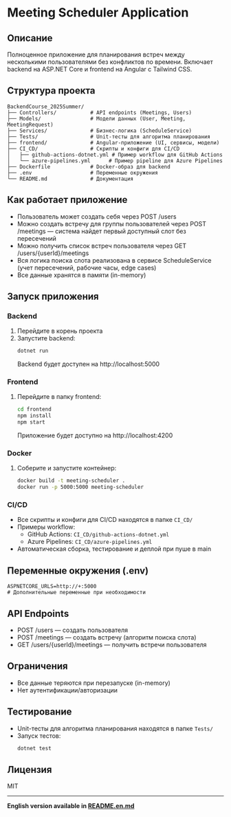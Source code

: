 # Meeting Scheduler Application

## Описание
Полноценное приложение для планирования встреч между несколькими пользователями без конфликтов по времени. Включает backend на ASP.NET Core и frontend на Angular с Tailwind CSS.

## Структура проекта

```
BackendCourse_2025Summer/
├── Controllers/           # API endpoints (Meetings, Users)
├── Models/                # Модели данных (User, Meeting, MeetingRequest)
├── Services/              # Бизнес-логика (ScheduleService)
├── Tests/                 # Unit-тесты для алгоритма планирования
├── frontend/              # Angular-приложение (UI, сервисы, модели)
├── CI_CD/                 # Скрипты и конфиги для CI/CD
│   ├── github-actions-dotnet.yml # Пример workflow для GitHub Actions
│   └── azure-pipelines.yml      # Пример pipeline для Azure Pipelines
├── Dockerfile             # Docker-образ для backend
├── .env                   # Переменные окружения
└── README.md              # Документация
```

## Как работает приложение
- Пользователь может создать себя через POST /users
- Можно создать встречу для группы пользователей через POST /meetings — система найдет первый доступный слот без пересечений
- Можно получить список встреч пользователя через GET /users/{userId}/meetings
- Вся логика поиска слота реализована в сервисе ScheduleService (учет пересечений, рабочие часы, edge cases)
- Все данные хранятся в памяти (in-memory)

## Запуск приложения
### Backend
1. Перейдите в корень проекта
2. Запустите backend:
   ```bash
   dotnet run
   ```
   Backend будет доступен на http://localhost:5000

### Frontend
1. Перейдите в папку frontend:
   ```bash
   cd frontend
   npm install
   npm start
   ```
   Приложение будет доступно на http://localhost:4200

### Docker
1. Соберите и запустите контейнер:
   ```bash
   docker build -t meeting-scheduler .
   docker run -p 5000:5000 meeting-scheduler
   ```

### CI/CD
- Все скрипты и конфиги для CI/CD находятся в папке `CI_CD/`
- Примеры workflow:
  - GitHub Actions: `CI_CD/github-actions-dotnet.yml`
  - Azure Pipelines: `CI_CD/azure-pipelines.yml`
- Автоматическая сборка, тестирование и деплой при пуше в main

## Переменные окружения (.env)
```
ASPNETCORE_URLS=http://+:5000
# Дополнительные переменные при необходимости
```

## API Endpoints
- POST /users — создать пользователя
- POST /meetings — создать встречу (алгоритм поиска слота)
- GET /users/{userId}/meetings — получить встречи пользователя

## Ограничения
- Все данные теряются при перезапуске (in-memory)
- Нет аутентификации/авторизации

## Тестирование
- Unit-тесты для алгоритма планирования находятся в папке `Tests/`
- Запуск тестов:
  ```bash
  dotnet test
  ```

## Лицензия
MIT

---

**English version available in [README.en.md](README.en.md)** 